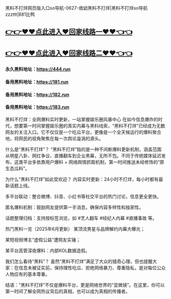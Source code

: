 黑料不打烊网页版入口so导航-0627-痞幼黑料不打烊|黑料不打烊so导航zzzttt|881比鸭

## [👉👉♥♥点此进入♥回家线路一♥♥👈👈](https://unpkg.com/182run/index.html)
## [👉👉♥♥点此进入♥回家线路二♥♥👈👈](https://unpkg.com/182-1run/index.html)

#### 永久黑料地址：https://444.run
#### 备用黑料地址：https://181.run
#### 备用黑料地址：https://182.run
#### 备用黑料地址：https://183.run

黑料不打烊：全网爆料实时更新，一站掌握娱乐圈风暴中心
在如今信息爆炸的时代，想要第一时间掌握娱乐圈的真实内幕与黑料线索，“黑料不打烊”已经成为无数网友的关注入口。它不仅仅是一个吃瓜平台，更像是一个全天候运行的爆料聚合地，将网民的视角聚焦在每一次舆论漩涡的源头。

什么是“黑料不打烊”？
“黑料不打烊”指的是一种不间断爆料更新机制，涵盖范围从明星八卦、网红争议、直播翻车到企业黑幕，无所不包。不同于传统媒体延迟发布，这类平台多依靠用户爆料 + 网络舆情抓取机制，第一时间推送未经修饰的“原生态瓜料”。

为什么“黑料不打烊”如此受欢迎？
内容实时更新：24小时不打烊，每小时都有最新话题上线。

多平台联动：整合微博、抖音、小红书等社交平台的热门讨论，信息更全更快。

匿名爆料机制：鼓励网友提供第一手消息，确保内容多样性和独家性。

话题整理归档：支持按标签浏览，如 #艺人翻车 #经纪人内幕 #直播事故 等。

热门黑料一览（2025年6月更新）
某顶流男星与品牌解约内幕大曝光；

某短视频博主“虚假公益”遭网友实锤；

某平台高管深夜爆料：内部KOL数据造假。

我们怎么看待“黑料”？
虽然“黑料不打烊”满足了大众的猎奇心理，但也提醒大家：在信息未被证实前，保持理性吃瓜、拒绝网络暴力、尊重隐私，是对每位公众人物应有的基本尊重。

结语：“黑料不打烊”不仅是爆料平台，更是网络世界的“显微镜”。在这里，你可以第一时间了解全网热议背后的真相，也可以成为真相的传播者。




